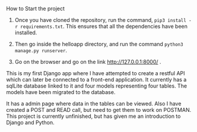 

How to Start the project

1. Once you have cloned the repository, run the command, ```pip3 install -r requirements.txt```. This ensures that all the dependencies have been installed. 

2. Then go inside the helloapp directory, and run the command ```python3 manage.py runserver```. 

3. Go on the browser and go on the link http://127.0.0.1:8000/ .


This is my first Django app where I have attempted to create a restful API which can later be connected to a front-end application. It currently has a sqlLite database linked to it and four models representing four tables. The models have been migrated to the database. 

It has a admin page where data in the tables can be viewed. Also I have created a POST and READ call, but need to get them to work on POSTMAN. This project is currently unfinished, but has given me an introduction to Django and Python.  


